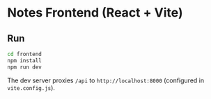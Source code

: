 # Notes Frontend (React + Vite)

## Run
```bash
cd frontend
npm install
npm run dev
```
The dev server proxies `/api` to `http://localhost:8000` (configured in `vite.config.js`).
